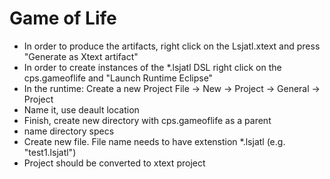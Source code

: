 # Game of Life

- In order to produce the artifacts, right click on the Lsjatl.xtext
and press "Generate as Xtext artifact"
- In order to create instances of the *.lsjatl DSL right click on the cps.gameoflife 
and "Launch Runtime Eclipse"
- In the runtime: Create a new Project File -> New -> Project -> General -> Project
- Name it, use deault location 
- Finish, create new directory with cps.gameoflife as a parent
- name directory specs 
- Create new file. File name needs to have extenstion *.lsjatl (e.g. "test1.lsjatl") 
- Project should be converted to xtext project 
